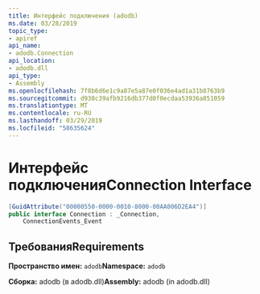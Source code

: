 ```yaml
---
title: Интерфейс подключения (adodb)
ms.date: 03/28/2019
topic_type:
- apiref
api_name:
- adodb.Connection
api_location:
- adodb.dll
api_type:
- Assembly
ms.openlocfilehash: 7f8b6d6e1c9a87e5a87e0f036e4ad1a31b8763b9
ms.sourcegitcommit: d938c39afb9216db377d0f0ecdaa53936a851059
ms.translationtype: MT
ms.contentlocale: ru-RU
ms.lasthandoff: 03/29/2019
ms.locfileid: "58635624"
---
```

# <a name="connection-interface"></a><span data-ttu-id="c1d45-102">Интерфейс подключения</span><span class="sxs-lookup"><span data-stu-id="c1d45-102">Connection Interface</span></span>

```csharp
[GuidAttribute("00000550-0000-0010-8000-00AA006D2EA4")]
public interface Connection : _Connection, 
    ConnectionEvents_Event
```

## <a name="requirements"></a><span data-ttu-id="c1d45-103">Требования</span><span class="sxs-lookup"><span data-stu-id="c1d45-103">Requirements</span></span>

<span data-ttu-id="c1d45-104">**Пространство имен:** `adodb`</span><span class="sxs-lookup"><span data-stu-id="c1d45-104">**Namespace:** `adodb`</span></span>

<span data-ttu-id="c1d45-105">**Сборка:** adodb (в adodb.dll)</span><span class="sxs-lookup"><span data-stu-id="c1d45-105">**Assembly:** adodb (in adodb.dll)</span></span>
